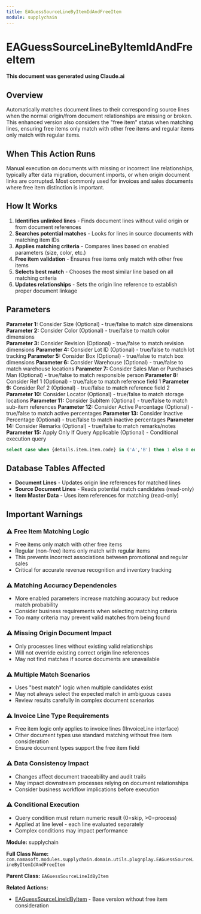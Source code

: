 ```yaml
---
title: EAGuessSourceLineByItemIdAndFreeItem
module: supplychain
---
```



<div class='entity-flows'>

# EAGuessSourceLineByItemIdAndFreeItem

**This document was generated using Claude.ai**

## Overview

Automatically matches document lines to their corresponding source lines when the normal origin/from document relationships are missing or broken. This enhanced version also considers the "free item" status when matching lines, ensuring free items only match with other free items and regular items only match with regular items.

## When This Action Runs

Manual execution on documents with missing or incorrect line relationships, typically after data migration, document imports, or when origin document links are corrupted. Most commonly used for invoices and sales documents where free item distinction is important.

## How It Works

1. **Identifies unlinked lines** - Finds document lines without valid origin or from document references
2. **Searches potential matches** - Looks for lines in source documents with matching item IDs
3. **Applies matching criteria** - Compares lines based on enabled parameters (size, color, etc.)
4. **Free item validation** - Ensures free items only match with other free items
5. **Selects best match** - Chooses the most similar line based on all matching criteria
6. **Updates relationships** - Sets the origin line reference to establish proper document linkage

## Parameters

**Parameter 1:** Consider Size (Optional) - true/false to match size dimensions
**Parameter 2:** Consider Color (Optional) - true/false to match color dimensions  
**Parameter 3:** Consider Revision (Optional) - true/false to match revision dimensions
**Parameter 4:** Consider Lot ID (Optional) - true/false to match lot tracking
**Parameter 5:** Consider Box (Optional) - true/false to match box dimensions
**Parameter 6:** Consider Warehouse (Optional) - true/false to match warehouse locations
**Parameter 7:** Consider Sales Man or Purchases Man (Optional) - true/false to match responsible person
**Parameter 8:** Consider Ref 1 (Optional) - true/false to match reference field 1
**Parameter 9:** Consider Ref 2 (Optional) - true/false to match reference field 2
**Parameter 10:** Consider Locator (Optional) - true/false to match storage locations
**Parameter 11:** Consider SubItem (Optional) - true/false to match sub-item references
**Parameter 12:** Consider Active Percentage (Optional) - true/false to match active percentages
**Parameter 13:** Consider Inactive Percentage (Optional) - true/false to match inactive percentages
**Parameter 14:** Consider Remarks (Optional) - true/false to match remarks/notes
**Parameter 15:** Apply Only If Query Applicable (Optional) - Conditional execution query

```sql
select case when {details.item.item.code} in ('A','B') then 1 else 0 end
```

## Database Tables Affected

- **Document Lines** - Updates origin line references for matched lines
- **Source Document Lines** - Reads potential match candidates (read-only)
- **Item Master Data** - Uses item references for matching (read-only)

## Important Warnings

### ⚠️ Free Item Matching Logic
- Free items only match with other free items
- Regular (non-free) items only match with regular items
- This prevents incorrect associations between promotional and regular sales
- Critical for accurate revenue recognition and inventory tracking

### ⚠️ Matching Accuracy Dependencies
- More enabled parameters increase matching accuracy but reduce match probability
- Consider business requirements when selecting matching criteria
- Too many criteria may prevent valid matches from being found

### ⚠️ Missing Origin Document Impact
- Only processes lines without existing valid relationships
- Will not override existing correct origin line references
- May not find matches if source documents are unavailable

### ⚠️ Multiple Match Scenarios
- Uses "best match" logic when multiple candidates exist
- May not always select the expected match in ambiguous cases
- Review results carefully in complex document scenarios

### ⚠️ Invoice Line Type Requirements
- Free item logic only applies to invoice lines (IInvoiceLine interface)
- Other document types use standard matching without free item consideration
- Ensure document types support the free item field

### ⚠️ Data Consistency Impact
- Changes affect document traceability and audit trails
- May impact downstream processes relying on document relationships
- Consider business workflow implications before execution

### ⚠️ Conditional Execution
- Query condition must return numeric result (0=skip, >0=process)
- Applied at line level - each line evaluated separately
- Complex conditions may impact performance

**Module:** supplychain

**Full Class Name:** `com.namasoft.modules.supplychain.domain.utils.plugnplay.EAGuessSourceLineByItemIdAndFreeItem`

**Parent Class:** `EAGuessSourceLineIdByItem`

**Related Actions:**
- [EAGuessSourceLineIdByItem](EAGuessSourceLineIdByItem.md) - Base version without free item consideration


</div>

